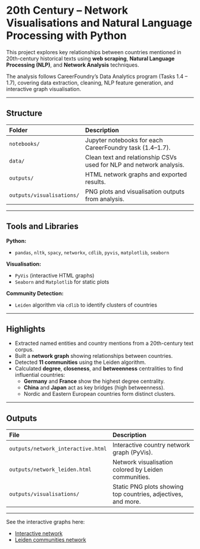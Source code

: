 #  20th Century – Network Visualisations and Natural Language Processing with Python

This project explores key relationships between countries mentioned in 20th-century historical texts using **web scraping**, **Natural Language Processing (NLP)**, and **Network Analysis** techniques.

The analysis follows CareerFoundry’s Data Analytics program (Tasks 1.4 – 1.7), covering data extraction, cleaning, NLP feature generation, and interactive graph visualisation.

---

## Structure

| Folder | Description |
|:--|:--|
| `notebooks/` | Jupyter notebooks for each CareerFoundry task (1.4–1.7). |
| `data/` | Clean text and relationship CSVs used for NLP and network analysis. |
| `outputs/` | HTML network graphs and exported results. |
| `outputs/visualisations/` | PNG plots and visualisation outputs from analysis. |

---

## Tools and Libraries

**Python:**
- `pandas`, `nltk`, `spacy`, `networkx`, `cdlib`, `pyvis`, `matplotlib`, `seaborn`

**Visualisation:**
- `PyVis` (interactive HTML graphs)  
- `Seaborn` and `Matplotlib` for static plots  

**Community Detection:**
- `Leiden` algorithm via `cdlib` to identify clusters of countries

---

## Highlights

- Extracted named entities and country mentions from a 20th-century text corpus.
- Built a **network graph** showing relationships between countries.
- Detected **11 communities** using the Leiden algorithm.
- Calculated **degree**, **closeness**, and **betweenness** centralities to find influential countries:
  - **Germany** and **France** show the highest degree centrality.
  - **China** and **Japan** act as key bridges (high betweenness).
  - Nordic and Eastern European countries form distinct clusters.

---

## Outputs

| File | Description |
|:--|:--|
| `outputs/network_interactive.html` | Interactive country network graph (PyVis). |
| `outputs/network_leiden.html` | Network visualisation colored by Leiden communities. |
| `outputs/visualisations/` | Static PNG plots showing top countries, adjectives, and more. |

---

See the interactive graphs here:

- [Interactive network](outputs/visualisations/network_interactive.html)
- [Leiden communities network](outputs/visualisations/network_leiden.html)






